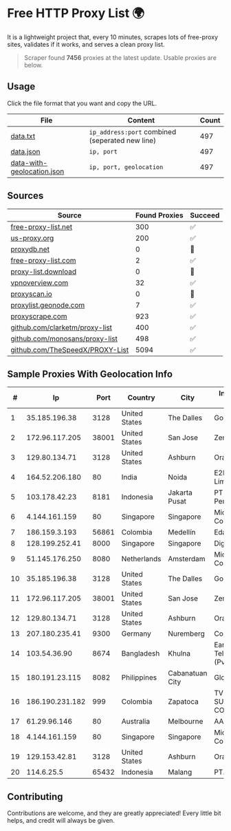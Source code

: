
# Free HTTP Proxy List 🌍

It is a lightweight project that, every 10 minutes, scrapes lots of free-proxy sites, validates if it works, and serves a clean proxy list.


> Scraper found **7456** proxies at the latest update. Usable proxies are below.

## Usage

Click the file format that you want and copy the URL.


|File|Content|Count|
|----|-------|-----|
|[data.txt](https://raw.githubusercontent.com/themiralay/Proxy-List-World/master/data.txt)|`ip_address:port` combined (seperated new line)|497|
|[data.json](https://raw.githubusercontent.com/themiralay/Proxy-List-World/master/data.json)|`ip, port`|497|
|[data-with-geolocation.json](https://raw.githubusercontent.com/themiralay/Proxy-List-World/master/data-with-geolocation.json)|`ip, port, geolocation`|497|

## Sources

|Source|Found Proxies|Succeed|
|------|-------------|-------|
|[free-proxy-list.net](https://free-proxy-list.net)|300|✅|
|[us-proxy.org](https://www.us-proxy.org)|200|✅|
|[proxydb.net](http://proxydb.net)|0|🚫|
|[free-proxy-list.com](https://free-proxy-list.com/?page=&port=&type%5B%5D=http&type%5B%5D=https&up_time=0&search=Search)|2|✅|
|[proxy-list.download](https://www.proxy-list.download/HTTP)|0|🚫|
|[vpnoverview.com](https://vpnoverview.com/privacy/anonymous-browsing/free-proxy-servers)|32|✅|
|[proxyscan.io](https://www.proxyscan.io)|0|🚫|
|[proxylist.geonode.com](https://proxylist.geonode.com/api/proxy-list?limit=300&page=1&sort_by=lastChecked&sort_type=desc&protocols=http,https)|7|✅|
|[proxyscrape.com](https://api.proxyscrape.com/v2/?request=displayproxies&protocol=http&timeout=10000&country=all&ssl=all&anonymity=all)|923|✅|
|[github.com/clarketm/proxy-list](https://raw.githubusercontent.com/clarketm/proxy-list/master/proxy-list-raw.txt)|400|✅|
|[github.com/monosans/proxy-list](https://raw.githubusercontent.com/monosans/proxy-list/main/proxies/http.txt)|498|✅|
|[github.com/TheSpeedX/PROXY-List](https://raw.githubusercontent.com/TheSpeedX/PROXY-List/master/http.txt)|5094|✅|


## Sample Proxies With Geolocation Info

|#|Ip|Port|Country|City|Internet Service Provider|
|-|--|----|-------|----|-------------------------|
|1|35.185.196.38|3128|United States|The Dalles|Google LLC|
|2|172.96.117.205|38001|United States|San Jose|Zenlayer Inc|
|3|129.80.134.71|3128|United States|Ashburn|Oracle Corporation|
|4|164.52.206.180|80|India|Noida|E2E Networks Limited|
|5|103.178.42.23|8181|Indonesia|Jakarta Pusat|PT Jaring Solusi Persada|
|6|4.144.161.159|80|Singapore|Singapore|Microsoft Corporation|
|7|186.159.3.193|56861|Colombia|Medellín|Edatel S.a. E.S.P|
|8|128.199.252.41|8000|Singapore|Singapore|DigitalOcean, LLC|
|9|51.145.176.250|8080|Netherlands|Amsterdam|Microsoft Corporation|
|10|35.185.196.38|3128|United States|The Dalles|Google LLC|
|11|172.96.117.205|38001|United States|San Jose|Zenlayer Inc|
|12|129.80.134.71|3128|United States|Ashburn|Oracle Corporation|
|13|207.180.235.41|9300|Germany|Nuremberg|Contabo GmbH|
|14|103.54.36.90|8674|Bangladesh|Khulna|Earth Telecommunication (Pvt.) Ltd|
|15|180.191.23.115|8082|Philippines|Cabanatuan City|Globe Telecom|
|16|186.190.231.182|999|Colombia|Zapatoca|TV AZTECA SUCURSAL COLOMBIA|
|17|61.29.96.146|80|Australia|Melbourne|AAPT Limited|
|18|4.144.161.159|80|Singapore|Singapore|Microsoft Corporation|
|19|129.153.42.81|3128|United States|Ashburn|Oracle Corporation|
|20|114.6.25.5|65432|Indonesia|Malang|PT. INDOSAT Tbk|



## Contributing

Contributions are welcome, and they are greatly appreciated! Every
little bit helps, and credit will always be given.

